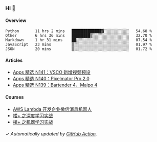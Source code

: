 ### Hi 👋

#### Overview

<!--START_SECTION:waka-->
```text
Python       11 hrs 2 mins   █████████████▓░░░░░░░░░░░   54.68 % 
Other        6 hrs 36 mins   ████████▒░░░░░░░░░░░░░░░░   32.70 % 
Markdown     1 hr 31 mins    ██░░░░░░░░░░░░░░░░░░░░░░░   07.54 % 
JavaScript   23 mins         ▒░░░░░░░░░░░░░░░░░░░░░░░░   01.97 % 
JSON         20 mins         ▒░░░░░░░░░░░░░░░░░░░░░░░░   01.72 % 
```
<!--END_SECTION:waka-->

#### Articles

<!-- BLOG:START -->
- [Apps 精选 N141：VSCO 新增视频预设](http://huhuhang.com/post/product-hunt/product-hunt-n141)
- [Apps 精选 N140：Pixelmator Pro 2.0](http://huhuhang.com/post/product-hunt/product-hunt-n140)
- [Apps 精选 N139：Bartender 4，Maipo 4](http://huhuhang.com/post/product-hunt/product-hunt-n139)
<!-- BLOG:END -->

#### Courses

<!-- SYL:START -->
- [AWS Lambda 开发企业微信消息机器人](https://lanqiao.cn/courses/2868)
- [楼+ 之深度学习实战](https://lanqiao.cn/courses/2617)
- [楼+ 之机器学习实战](https://lanqiao.cn/courses/2616)
<!-- SYL:END -->

###### ✓ Automatically updated by [GitHub Action](https://github.com/huhuhang/huhuhang/actions).

